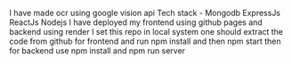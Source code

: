 I have made ocr using google vision api 
Tech stack - Mongodb ExpressJs ReactJs Nodejs 
I have deployed my frontend using github pages and backend using render 
I set this repo in local system one should extract the code from github for frontend and run npm install and then npm start
then for backend use  npm install and npm run server 

